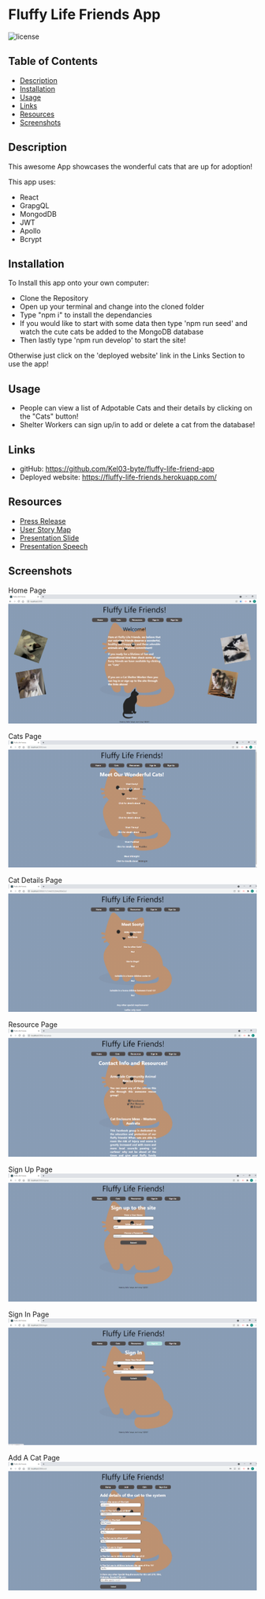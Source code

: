 # Fluffy Life Friends App

![license](https://img.shields.io/badge/License-MIT-blue.svg)

## Table of Contents

- [Description](#description)
- [Installation](#installation)
- [Usage](#usage)
- [Links](#links)
- [Resources](#resources)
- [Screenshots](#screenshots)

## Description

This awesome App showcases the wonderful cats that are up for adoption!

This app uses:
- React
- GrapgQL
- MongodDB
- JWT
- Apollo
- Bcrypt

## Installation

To Install this app onto your own computer:
* Clone the Repository
* Open up your terminal and change into the cloned folder
* Type "npm i" to install the dependancies
* If you would like to start with some data then type 'npm run seed' and watch the cute cats  be added to the MongoDB database
* Then lastly type 'npm run develop' to start the site!

Otherwise just click on the 'deployed website' link in the Links Section to use the app!

## Usage

* People can view a list of Adpotable Cats and their details by clicking on the "Cats" button!
* Shelter Workers can sign up/in to add or delete a cat from the database!

## Links

* gitHub: https://github.com/Kel03-byte/fluffy-life-friend-app
* Deployed website: https://fluffy-life-friends.herokuapp.com/

## Resources

* [Press Release](https://docs.google.com/document/d/1_YDwRyGK-HfiYP21BZEY76_JgJwDGi5KjhD2B0wYH8Y/edit)
* [User Story Map](https://miro.com/app/board/o9J_l4WQGZU=/)
* [Presentation Slide](https://docs.google.com/presentation/d/1-d7KW7Ukvo6mWeEYrSVWGbmwx9YhkAO2qaJadW2Q7sc/edit#slide=id.ge9da45e10a_0_3)
* [Presentation Speech](https://docs.google.com/document/d/15VxTWW9Q8S9dqSRC0XJNoaKpFVTqNDlKDZXQFDytz2c/edit)

## Screenshots

Home Page
![Home Page](assets/home.png)

Cats Page
![Cats Page](assets/cats.png)

Cat Details Page
![Cat Details Page](assets/details.png)

Resource Page
![Resource Page](assets/resources.png)

Sign Up Page
![Sign Up Page](assets/signup.png)

Sign In Page
![Sign In Page](assets/login.png)

Add A Cat Page
![Add A Cat Page](assets/add.png)